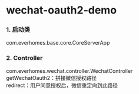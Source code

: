 wechat-oauth2-demo
======================================  

### 1. 启动类  
com.everhomes.base.core.CoreServerApp 
### 2. Controller 
com.everhomes.wechat.controller.WechatController   
getWechatOauth2：拼接微信授权路径   
redirect：用户同意授权后，微信重定向到此路径   
 
